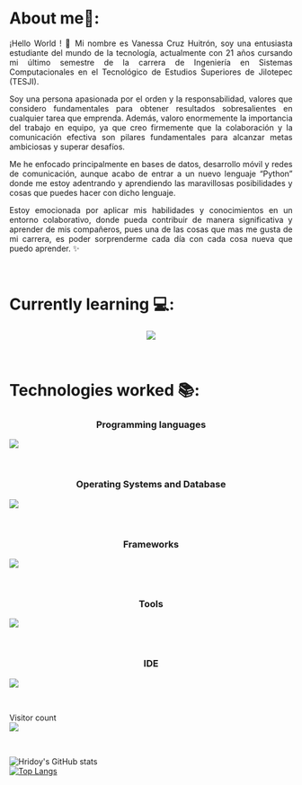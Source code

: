 # About me🙋:

<p align="justify">¡Hello World ! 👋 Mi nombre es Vanessa Cruz Huitrón, soy una entusiasta estudiante del mundo de la tecnología, actualmente con 21 años cursando mi último semestre de la carrera de Ingeniería en Sistemas Computacionales en el Tecnológico de Estudios Superiores de Jilotepec (TESJI).</p>

<p align="justify">Soy una persona apasionada por el orden y la responsabilidad, valores que considero fundamentales para obtener resultados sobresalientes en cualquier tarea que emprenda.
Además, valoro enormemente la importancia del trabajo en equipo, ya que creo firmemente que la colaboración y la comunicación efectiva son pilares fundamentales para alcanzar metas ambiciosas y superar desafíos.</p>

<p align="justify">Me he enfocado principalmente en bases de datos, desarrollo móvil y redes de comunicación, aunque acabo de entrar a un nuevo lenguaje “Python” donde me estoy adentrando y aprendiendo las maravillosas posibilidades y cosas que puedes hacer con dicho lenguaje.</p>

<p align="justify">Estoy emocionada por aplicar mis habilidades y conocimientos en un entorno colaborativo, donde pueda contribuir de manera significativa y aprender de mis compañeros, pues una de las cosas que mas me gusta de mi carrera, es poder sorprenderme cada día con cada cosa nueva que puedo aprender. 
  ✨</p>

<br>

# Currently learning 💻: 	
<p align="center">
  <a href="https://skillicons.dev">
    <img src="https://skillicons.dev/icons?i=azure,js,py&perline=14" />
  </a>
</p>

<br>

# Technologies worked 📚: 
<p align="center">
<h3 align="center">Programming languages</h3> 
  <a href="https://skillicons.dev">
    <img src="https://skillicons.dev/icons?i=java,js,cs,cpp,kotlin,php,py,octave&perline=14" />
  </a>
</p>

<br>

<p align="center">
<h3 align="center">Operating Systems and Database</h3> 
  <a href="https://skillicons.dev">
    <img src="https://skillicons.dev/icons?i=windows,ubuntu,mysql,mongodb&perline=14" />
  </a>
</p>

<br>

<p align="center">
<h3 align="center">Frameworks</h3> 
  <a href="https://skillicons.dev">
    <img src="https://skillicons.dev/icons?i=bootstrap,express,angular&perline=14" />
  </a>
</p>

<br>

<p align="center">
<h3 align="center">Tools</h3> 
  <a href="https://skillicons.dev">
    <img src="https://skillicons.dev/icons?i=aws,firebase,github,flask,postman,html&perline=14" />
  </a>
</p>

<br>

<p align="center">
<h3 align="center">IDE</h3> 
  <a href="https://skillicons.dev">
    <img src="https://skillicons.dev/icons?i=androidstudio,arduino,eclipse,vscode,visualstudio,anaconda&perline=14" />
  </a>
</p>

<br>

<p> 
  <div align="start">Visitor count</div>
  <div align="start">
    <img src="https://profile-counter.glitch.me/vane08/count.svg"/>
  </div> 
</p>

<br>

![Hridoy's GitHub stats](https://github-readme-stats.vercel.app/api?username=vane08&show_icons=true&count_private=true&theme=great-gatsby) </br>
[![Top Langs](https://github-readme-stats.vercel.app/api/top-langs/?username=vane08&theme=great-gatsby&layout=compact)](https://github.com/HridoyHazard)
